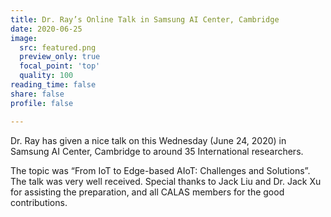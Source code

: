 ```yaml
---
title: Dr. Ray’s Online Talk in Samsung AI Center, Cambridge
date: 2020-06-25
image:
  src: featured.png
  preview_only: true
  focal_point: 'top'
  quality: 100
reading_time: false
share: false
profile: false

---
```

Dr. Ray has given a nice talk on this Wednesday (June 24, 2020) in Samsung AI Center, Cambridge to around 35 International researchers.
<!--more-->

The topic was “From IoT to Edge-based AIoT: Challenges and Solutions”. The talk was very well received. Special thanks to Jack Liu and Dr. Jack Xu for assisting the preparation, and all CALAS members for the good contributions.